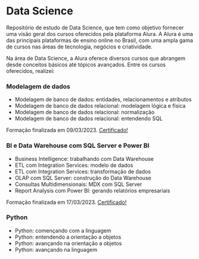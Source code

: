 # Data Science
Repositório de estudo de Data Science, que tem como objetivo fornecer uma visão geral dos cursos oferecidos pela plataforma Alura. A Alura é uma das principais plataformas de ensino online no Brasil, com uma ampla gama de cursos nas áreas de tecnologia, negócios e criatividade.

Na área de Data Science, a Alura oferece diversos cursos que abrangem desde conceitos básicos até tópicos avançados. Entre os cursos oferecidos, realizei:
### Modelagem de dados

* Modelagem de banco de dados: entidades, relacionamentos e atributos
* Modelagem de banco de dados relacional: modelagem lógica e física
* Modelagem de banco de dados relacional: normalização
* Modelagem de banco de dados relacional: entendendo SQL
 
 Formação finalizada em 09/03/2023. [Certificado!](https://cursos.alura.com.br/degree/certificate/4234ef49-d3fa-4e95-ad6f-c4a50f01863a)

 ### BI e Data Warehouse com SQL Server e Power BI
* Business Intelligence: trabalhando com Data Warehouse
* ETL com Integration Services: modelo de dados
* ETL com Integration Services: transformação de dados
* OLAP com SQL Server: construção do Data Warehouse
* Consultas Multidimensionais: MDX com SQL Server
* Report Analysis com Power BI: gerando relatórios empresariais

Formação finalizada em 17/03/2023. [Certificado!](https://cursos.alura.com.br/degree/certificate/ce127d62-4bbc-4dd0-857d-fd9dc99fd526)

### Python
* Python: començando com a linguagem
* Python: entendendo a orientação a objetos
* Python: avançando na orientação a objetos
* Python: avançando na linguagem
